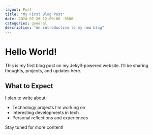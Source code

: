 ```yaml
---
layout: Post
title: "My First Blog Post"
date: 2024-07-26 12:00:00 -0500
categories: general
description: "An introduction to my new blog"
---
```


# Hello World!

This is my first blog post on my Jekyll-powered website. I'll be sharing thoughts, projects, and updates here.

## What to Expect

I plan to write about:

- Technology projects I'm working on
- Interesting developments in tech
- Personal reflections and experiences

Stay tuned for more content! 